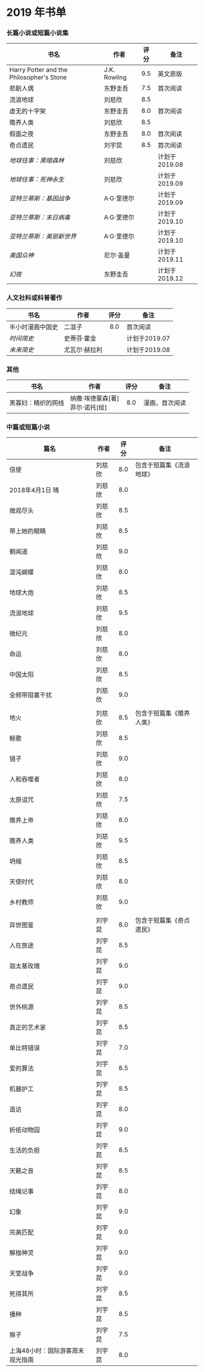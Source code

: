 # 2019 年书单

### 长篇小说或短篇小说集
| 书名 | 作者 | 评分 | 备注 |
| --- | --- | :---: | --- |
| Harry Potter and the Philosopher's Stone | J.K. Rowling | 9.5 | 英文原版 |
| 悲剧人偶 | 东野圭吾 | 7.5 | 首次阅读 |
| 流浪地球 | 刘慈欣 | 8.5 | |
| 虚无的十字架 | 东野圭吾 | 8.0 | 首次阅读 |
| 赡养人类 | 刘慈欣 | 8.5 | |
| 假面之夜 | 东野圭吾 | 8.0 | 首次阅读 |
| 奇点遗民 | 刘宇昆 | 8.5 | 首次阅读 |
| _地球往事：黑暗森林_ | 刘慈欣 | | 计划于2019.08 |
| _地球往事：死神永生_ | 刘慈欣 | | 计划于2019.09 |
| _亚特兰蒂斯：基因战争_ | A·G·里德尔 | | 计划于2019.09 |
| _亚特兰蒂斯：末日病毒_ | A·G·里德尔 | | 计划于2019.10 |
| _亚特兰蒂斯：美丽新世界_ | A·G·里德尔 | | 计划于2019.10 |
| _美国众神_ | 尼尔·盖曼 | | 计划于2019.11 |
| _幻夜_ | 东野圭吾 | | 计划于2019.12 |


### 人文社科或科普著作
| 书名 | 作者 | 评分 | 备注 |
| --- | --- | :---: | --- |
| 半小时漫画中国史 | 二混子 | 8.0 | 首次阅读 |
| _时间简史_ | 史蒂芬·霍金 | | 计划于2019.07 |
| _未来简史_ | 尤瓦尔·赫拉利 | | 计划于2019.08 |


### 其他
| 书名 | 作者 | 评分 | 备注 |
| --- | --- | :---: | --- |
| 黑寡妇：精织的网线 | 纳撒·埃德蒙森[著] <br> 菲尔·诺托[绘] | 8.0 | 漫画，首次阅读 |


### 中篇或短篇小说
| 篇名 | 作者 | 评分 | 备注 |
| --- | --- | :---: | --- |
| 信使 | 刘慈欣 | 8.0 | 包含于短篇集《流浪地球》 |
| 2018年4月1日 晴 | 刘慈欣 | 8.0 | |
| 微观尽头 | 刘慈欣 | 8.5 | |
| 带上她的眼睛 | 刘慈欣| 8.5 | |
| 朝闻道 | 刘慈欣 | 9.0 | |
| 混沌蝴蝶 | 刘慈欣 | 8.0 | |
| 地球大炮 | 刘慈欣 | 8.5 | |
| 流浪地球 | 刘慈欣 | 9.5 | |
| 微纪元 | 刘慈欣 | 8.0 | |
| 命运 | 刘慈欣 | 8.0 | |
| 中国太阳 | 刘慈欣 | 8.5 | |
| 全频带阻塞干扰 | 刘慈欣 | 9.0 | |
| | | | |
| 地火 | 刘慈欣 | 8.5 | 包含于短篇集《赡养人类》 |
| 鲸歌 | 刘慈欣 | 8.5 | |
| 镜子 | 刘慈欣 | 9.0 | |
| 人和吞噬者 | 刘慈欣 | 8.0 | |
| 太原诅咒 | 刘慈欣 | 7.5 | |
| 赡养上帝 | 刘慈欣 | 8.0 | |
| 赡养人类 | 刘慈欣 | 9.5 | |
| 坍缩 | 刘慈欣 | 8.5 | |
| 天使时代 | 刘慈欣 | 8.0 | |
| 乡村教师 | 刘慈欣 | 9.0 | |
| | | | |
| 异世图鉴 | 刘宇昆 | 8.0 | 包含于短篇集《奇点遗民》 |
| 人在旅途 | 刘宇昆 | 8.5 | |
| 迦太基玫瑰 | 刘宇昆 | 9.0 | |
| 奇点遗民 | 刘宇昆 | 9.0 | |
| 世外桃源 | 刘宇昆 | 8.5 | |
| 真正的艺术家 | 刘宇昆 | 8.5 | |
| 单比特错误 | 刘宇昆 | 7.0 | |
| 爱的算法 | 刘宇昆 | 8.5 | |
| 机器护工 | 刘宇昆 | 8.5 | |
| 造访 | 刘宇昆 | 8.0 | |
| 折纸动物园 | 刘宇昆 | 9.0 | |
| 生活的负担 | 刘宇昆 | 8.5 | |
| 天籁之音 | 刘宇昆 | 8.5 | |
| 结绳记事 | 刘宇昆 | 8.0 | |
| 幻象 | 刘宇昆 | 9.0 | |
| 完美匹配 | 刘宇昆 | 9.0 | |
| 解枷神灵 | 刘宇昆 | 9.0 | |
| 天堂战争 | 刘宇昆 | 9.0 | |
| 死得其所 | 刘宇昆 | 8.5 | |
| 播种 | 刘宇昆 | 8.5 | |
| 猴子 | 刘宇昆 | 7.5 | |
| 上海48小时：国际游客周末观光指南 | 刘宇昆 | 8.0 | |
